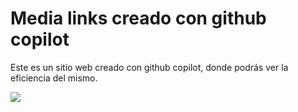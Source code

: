 # Media links creado con github copilot

Este es un sitio web creado con github copilot, donde podrás ver la eficiencia del mismo.

<img src= "https://camo.githubusercontent.com/b22c603c99f2733ff060b01d4b184a2504e3f4b089cd8a8b113884f7b85a4782/68747470733a2f2f7265732e636c6f7564696e6172792e636f6d2f70726163746963616c6465762f696d6167652f66657463682f732d2d70454d3650587a582d2d2f635f696d616767615f7363616c652c665f6175746f2c666c5f70726f67726573736976652c685f3432302c715f6175746f2c775f313030302f68747470733a2f2f6465762d746f2d75706c6f6164732e73332e616d617a6f6e6177732e636f6d2f75706c6f6164732f61727469636c65732f36336d347072357a6e7a667172716c776e33396b2e706e67">